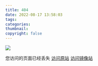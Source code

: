 ```yaml
---
title: 404
date: 2022-08-17 13:58:03
tags: 
categories: 
thumbnail: 
copyright: false
---
```


![](https://image.wxydejoy.top/cundf/others/404.md/2022-08-17-14-14-49.png)

您访问的页面已经丢失
[访问原站](https://c.undf.top)
[访问镜像站](https://mirc.undf.top)
